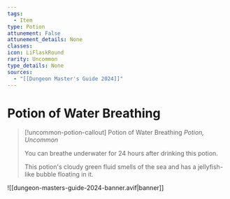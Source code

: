 ```yaml
---
tags:
  - Item
type: Potion
attunement: False
attunement_details: None
classes:
icon: LiFlaskRound
rarity: Uncommon
type_details: None
sources: 
  - "[[Dungeon Master's Guide 2024]]"
---
```

# Potion of Water Breathing
>[!uncommon-potion-callout] Potion of Water Breathing
>_Potion, Uncommon_
>
>You can breathe underwater for 24 hours after drinking this potion.
>
>This potion's cloudy green fluid smells of the sea and has a jellyfish-like bubble floating in it.
>


![[dungeon-masters-guide-2024-banner.avif|banner]]